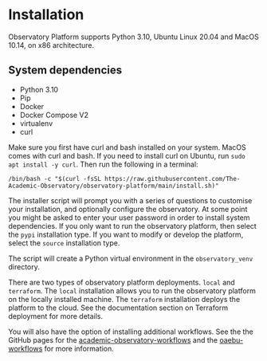 # Installation
Observatory Platform supports Python 3.10, Ubuntu Linux 20.04 and MacOS 10.14, on x86 architecture.  

## System dependencies
* Python 3.10
* Pip
* Docker
* Docker Compose V2
* virtualenv
* curl

Make sure you first have curl and bash installed on your system. MacOS comes with curl and bash. If you need to install curl on Ubuntu, run `sudo apt install -y curl`. Then run the following in a terminal:
```
/bin/bash -c "$(curl -fsSL https://raw.githubusercontent.com/The-Academic-Observatory/observatory-platform/main/install.sh)"
```

The installer script will prompt you with a series of questions to customise your installation, and optionally configure the observatory.  At some point you might be asked to enter your user password in order to install system dependencies.  If you only want to run the observatory platform, then select the `pypi` installation type. If you want to modify or develop the platform, select the `source` installation type.

The script will create a Python virtual environment in the `observatory_venv` directory.

There are two types of observatory platform deployments. `local` and `terraform`. The `local` installation allows you to run the observatory platform on the locally installed machine. The `terraform` installation deploys the platform to the cloud. See the documentation section on Terraform deployment for more details.

You will also have the option of installing additional workflows. See the the GitHub pages for the [academic-observatory-workflows](https://github.com/The-Academic-Observatory/academic-observatory-workflows) and the [oaebu-workflows](https://github.com/The-Academic-Observatory/oaebu-workflows) for more information.

